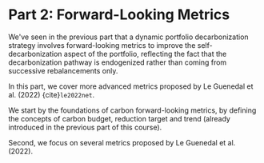 # Part 2: Forward-Looking Metrics

We've seen in the previous part that a dynamic portfolio decarbonization strategy involves forward-looking metrics to improve the self-decarbonization aspect of the portfolio, reflecting the fact that the decarbonization pathway is endogenized rather than coming from successive rebalancements only. 

In this part, we cover more advanced metrics proposed by Le Guenedal et al. (2022) {cite}`le2022net`.

We start by the foundations of carbon forward-looking metrics, by defining the concepts of carbon budget, reduction target and trend (already introduced in the previous part of this course).

Second, we focus on several metrics proposed by Le Guenedal et al. (2022).